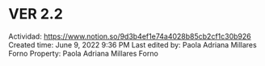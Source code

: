 # VER 2.2

Actividad: https://www.notion.so/9d3b4ef1e74a4028b85cb2cf1c30b926
Created time: June 9, 2022 9:36 PM
Last edited by: Paola Adriana Millares Forno
Property: Paola Adriana Millares Forno